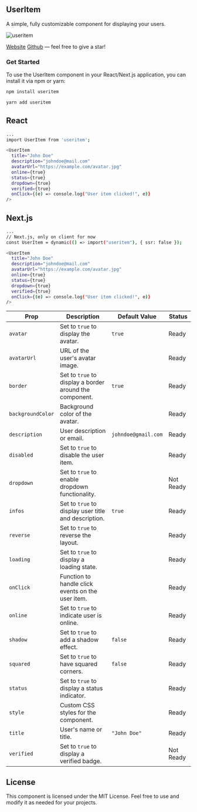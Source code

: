 ## UserItem

A simple, fully customizable component for displaying your users.

![useritem](https://www.useritem.dev/boom.png)

[Website](https://dub.sh/useritem)
[Github](https://dub.sh/useritem-github) — feel free to give a star!

### Get Started

To use the UserItem component in your React/Next.js application, you can install it via npm or yarn:

```bash
npm install useritem
```

```bash
yarn add useritem
```

## React

```bash
...
import UserItem from 'useritem';

<UserItem
  title="John Doe"
  description="johndoe@mail.com"
  avatarUrl="https://example.com/avatar.jpg"
  online={true}
  status={true}
  dropdown={true}
  verified={true}
  onClick={(e) => console.log("User item clicked!", e)}
/>
```

## Next.js

```bash
...
// Next.js, only on client for now
const UserItem = dynamic(() => import("useritem"), { ssr: false });

<UserItem
  title="John Doe"
  description="johndoe@mail.com"
  avatarUrl="https://example.com/avatar.jpg"
  online={true}
  status={true}
  dropdown={true}
  verified={true}
  onClick={(e) => console.log("User item clicked!", e)}
/>
```

| Prop            | Description                                                             | Default Value | Status      |
|-----------------|-------------------------------------------------------------------------|---------------|-------------|
| `avatar`        | Set to `true` to display the avatar.                                    | `true`        | Ready       |
| `avatarUrl`     | URL of the user's avatar image.                                         |               | Ready       |
| `border`        | Set to `true` to display a border around the component.                 | `true`        | Ready       |
| `backgroundColor` | Background color of the avatar.                                       |               | Ready       |
| `description`   | User description or email.                                              | `johndoe@gmail.com`              | Ready       |
| `disabled`      | Set to `true` to disable the user item.                                 |               | Ready       |
| `dropdown`      | Set to `true` to enable dropdown functionality.                         |               | Not Ready   |
| `infos`         | Set to `true` to display user title and description.                    | `true`        | Ready       |
| `reverse`       | Set to `true` to reverse the layout.                                    |               | Ready       |
| `loading`       | Set to `true` to display a loading state.                               |               | Ready       |
| `onClick`       | Function to handle click events on the user item.                       |               | Ready       |
| `online`        | Set to `true` to indicate user is online.                               |               | Ready       |
| `shadow`        | Set to `true` to add a shadow effect.                                   | `false`        | Ready       |
| `squared`       | Set to `true` to have squared corners.                                  | `false`       | Ready       |
| `status`        | Set to `true` to display a status indicator.                            |               | Ready       |
| `style`         | Custom CSS styles for the component.                                    |               | Ready       |
| `title`         | User's name or title.                                                   | `"John Doe"`  | Ready       |
| `verified`      | Set to `true` to display a verified badge.                              |               | Not Ready   |

## License
This component is licensed under the MIT License. Feel free to use and modify it as needed for your projects.